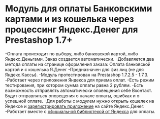 # Модуль для оплаты Банковскими картами и из кошелька через процессинг Яндекс.Денег для Prestashop 1.7+
-Оплата происходит по выбору, либо банковской картой, либо Яндекс.Деньгами. Заказ создается автоматически.
-Добавляется два метода оплаты на странице оформления заказа: Оплата банковской картой и с кошелька Я.Денег
-Предназначен для физ.лиц (не для Яндекс.Кассы).
-Модуль протестирован на Prestashop 1.7.2.5 - 1.7.3.
-Работает через приложения Яндекса для приема оплат.
-Есть режим тестирования, при котором сумма оплаты равна 2 рублям.
-Есть возможность отправлять автоматически оповещения себе Вконтакт. Будут отправляться оповещения о начале оплаты, ошибках и о успешной оплате.
-Для работы с модулем нужно открыть кошелек на Яндексе и [зарегистрировать приложение](https://sp-money.yandex.ru/myservices/new.xml) на сайте Яндекс.Денег.
-Работает вместе с [официальной библиотекой от Яндекса](https://github.com/yandex-money/yandex-money-sdk-php) для оплаты.
